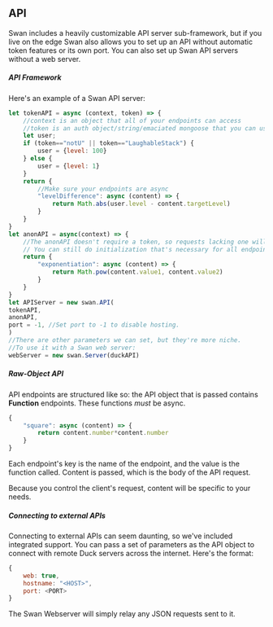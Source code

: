 ## API

Swan includes a heavily customizable API server sub-framework, but if you live on the edge Swan also allows you to set up an API without automatic token features or its own port. You can also set up Swan API servers without a web server.

##### API Framework

Here's an example of a Swan API server:
```js
let tokenAPI = async (context, token) => {
    //context is an object that all of your endpoints can access
    //token is an auth object/string/emaciated mongoose that you can use to give a user-specific API set
    let user;
    if (token=="notU" || token=="LaughableStack") {
        user = {level: 100}
    } else {
        user = {level: 1}
    }
    return {
        //Make sure your endpoints are async
        "levelDifference": async (content) => {
            return Math.abs(user.level - content.targetLevel)
        }
    }
}
let anonAPI = async(context) => {
    //The anonAPI doesn't require a token, so requests lacking one will be sent to it.
    // You can still do initialization that's necessary for all endpoints.
    return {
        "exponentiation": async (content) => {
            return Math.pow(content.value1, content.value2)
        }
    }
}
let APIServer = new swan.API(
tokenAPI, 
anonAPI, 
port = -1, //Set port to -1 to disable hosting.
)
//There are other parameters we can set, but they're more niche.
//To use it with a Swan web server:
webServer = new swan.Server(duckAPI)
```

##### Raw-Object API
API endpoints are structured like so: the API object that is passed contains **Function** endpoints. These functions *must* be async.
```js
{
    "square": async (content) => {
        return content.number*content.number
    }
}
```
Each endpoint's key is the name of the endpoint, and the value is the function called. Content is passed, which is the body of the API request.

Because you control the client's request, content will be specific to your needs.


##### Connecting to external APIs
Connecting to external APIs can seem daunting, so we've included integrated support. You can pass a set of parameters as the API object to connect with remote Duck servers across the internet. Here's the format:
```js
{
    web: true,
    hostname: "<HOST>",
    port: <PORT>
}
```
The Swan Webserver will simply relay any JSON requests sent to it.
